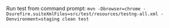 Run test from command prompt: 
``mvn -Dbrowser=chrome -Dsurefire.suiteXmlFiles=src/test/resources/testng-all.xml -Denvironment=staging clean test``